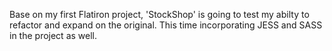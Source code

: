 Base on my first Flatiron project, 'StockShop' is going to test my abilty to refactor and expand on the original. This time incorporating JESS and SASS in the project as well.
